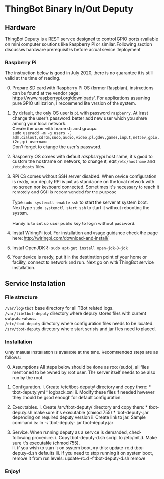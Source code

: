 # ThingBot Binary In/Out Deputy

## Hardware
ThingBot Deputy is a REST service designed to control GPIO ports available on mini computer solutions 
like Raspberry Pi or similar. Following section discusses hardware prerequisites before actual sevice
deployment.

### Raspberry Pi
The instruction below is good in July 2020, there is no guarantee it is still valid at the time of reading.

0. Prepare SD card with Raspberry Pi OS (former Raspbian), instructions can be found at the vendor page: 
https://www.raspberrypi.org/downloads/. For applications assuming pure GPIO utilization, I recommend lite
version of the system.

0. By default, the only OS user is `pi` with password `raspberry`. At least change the user's password, 
better add new user which you share among your local network.<br>
Create the user with home dir and groups:<br>
`sudo useradd -m -g users -G adm,dialout,cdrom,sudo,audio,video,plugdev,games,input,netdev,gpio,i2c,spi username`<br>
Don't forget to change the user's password.

0. Raspberry OS comes with default _raspberrypi_ host name, it's good to custom the hostname on network,
to change it, edit `/etc/hostname` and `/etc/hosts` files.  

0. RPi OS comes without SSH server disabled. When device configuration is ready, our deputy RPi is put 
as standalone on the local network with no screen nor keyboard connected. Sometimes it's necessary to reach
it remotely and SSH is recommended for the purpose. <br><br>
Type `sudo systemctl enable ssh` to start the server at system boot.<br>
Next type `sudo systemctl start ssh` to start it without rebooting the system.<br><br>
Handy is to set up user public key to login without password.

0. Install WiringPi tool. For installation and usage guidance check the page here: 
http://wiringpi.com/download-and-install/

0. Install OpenJDK 8: `sudo apt-get install open-jdk-8-jdk`

0. Your device is ready, put it in the destination point of your home or facility, connect to network and run.
Next go on with ThingBot service installation.

## Service Installation
### File structure
`/var/log/tbot`			base directory for all TBot related logs.<br>
`/var/lib/tbot-deputy`	directory where deputy stores files with current outputs values.<br>
`/etc/tbot-deputy`		directory where configuration files needs to be located.<br>
`/srv/tbot-deputy`		directory where start scripts and jar files need to placed.

### Installation
Only manual installation is available at the time. Recommended steps are as follows:

0. Assumptions
All steps below should be done as root (sudo), all files mentioned to be owned by root user.
The server itself needs to be also run by the root.

0. Configuration.
	i. Create /etc/tbot-deputy/ directory and copy there:
		* tbot-deputy.yml
		* logback.xml
	ii. Modify these files if needed however they should be good enough for default configuration.

0. Executables.
	i. Create /srv/tbot-deputy/ directory and copy there:
		* tbot-deputy.sh				make sure it's executable (chmod 755)
		* tbot-deputy-<version>.jar		depending on required deputy version
	ii. Create link to jar. Sample command is:
		ln -s tbot-deputy-<version>.jar tbot-deputy.jar
	
0. Service.
When running deputy as a service is demanded, check following procedure.
	i. Copy tbot-deputy-d.sh script to /etc/init.d. Make sure it's executable (chmod 755).	 
	ii. If you wish to start it on system boot, try this:
		update-rc.d tbot-deputy-d.sh defaults
	iii. If you need to stop running it on system boot, remove it from run levels:
		update-rc.d -f tbot-deputy-d.sh remove
		
### Enjoy!